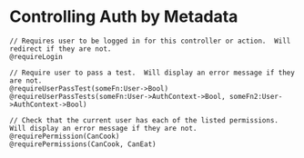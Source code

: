 # Controlling Auth by Metadata

    // Requires user to be logged in for this controller or action.  Will redirect if they are not.
    @requireLogin

    // Require user to pass a test.  Will display an error message if they are not.
    @requireUserPassTest(someFn:User->Bool)
    @requireUserPassTests(someFn:User->AuthContext->Bool, someFn2:User->AuthContext->Bool)
	
	// Check that the current user has each of the listed permissions.  Will display an error message if they are not.
	@requirePermission(CanCook)
	@requirePermissions(CanCook, CanEat)